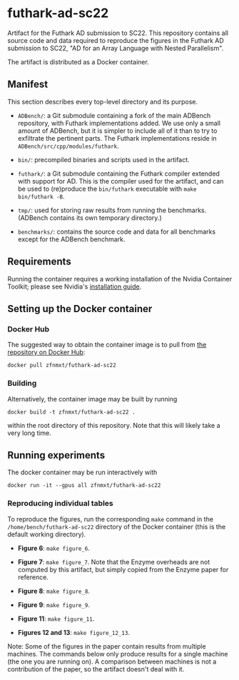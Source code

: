 # futhark-ad-sc22
Artifact for the Futhark AD submission to SC22. This repository
contains all source code and data required to reproduce the figures in
the Futhark AD submission to SC22, "AD for an Array Language with
Nested Parallelism".

The artifact is distributed as a Docker container.

## Manifest
This section describes every top-level directory and its purpose.

* `ADBench/`: a Git submodule containing a fork of the main ADBench
  repository, with Futhark implementations added.  We use only a small
  amount of ADBench, but it is simpler to include all of it than to
  try to exfiltrate the pertinent parts.  The Futhark implementations
  reside in `ADBench/src/cpp/modules/futhark`.

* `bin/`: precompiled binaries and scripts used in the artifact.

* `futhark/`: a Git submodule containing the Futhark compiler extended
  with support for AD.  This is the compiler used for the artifact,
  and can be used to (re)produce the `bin/futhark` executable with `make bin/futhark -B`.

* `tmp/`: used for storing raw results from running the benchmarks.
  (ADBench contains its own temporary directory.)
  
* `benchmarks/`: contains the source code and data for all benchmarks
  except for the ADBench benchmark.
  
## Requirements
Running the container requires a working installation of the Nvidia
Container Toolkit; please see Nvidia's [installation
guide](https://docs.nvidia.com/datacenter/cloud-native/container-toolkit/install-guide.html).


## Setting up the Docker container
### Docker Hub
The suggested way to obtain the container image is to pull from
[the repository on Docker Hub](https://hub.docker.com/r/zfnmxt/futhark-ad-sc22):

    docker pull zfnmxt/futhark-ad-sc22
    
### Building
Alternatively, the container image may be built by running

    docker build -t zfnmxt/futhark-ad-sc22 .
    
within the root directory of this repository. Note that this will
likely take a very long time.

## Running experiments
The docker container may be run interactively with

    docker run -it --gpus all zfnmxt/futhark-ad-sc22

### Reproducing individual tables
To reproduce the figures, run the corresponding `make` command in the
`/home/bench/futhark-ad-sc22` directory of the Docker container (this
is the default working directory).

* **Figure 6**: `make figure_6`.

* **Figure 7**: `make figure_7`.  Note that the Enzyme overheads are
  not computed by this artifact, but simply copied from the Enzyme
  paper for reference.
  
* **Figure 8**: `make figure_8`.

* **Figure 9**: `make figure_9`.

* **Figure 11**: `make figure_11`.

* **Figures 12 and 13**: `make figure_12_13`.

Note: Some of the figures in the paper contain results from multiple
machines.  The commands below only produce results for a single
machine (the one you are running on).  A comparison between machines
is not a contribution of the paper, so the artifact doesn't deal with
it.
